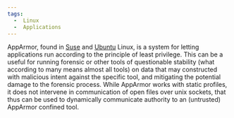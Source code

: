 ```yaml
---
tags:
  -  Linux
  -  Applications 
---
```

AppArmor, found in [Suse](suse.md) and
[Ubuntu](ubuntu.md) Linux, is a system for letting applications
run according to the principle of least privilege. This can be a useful
for running forensic or other tools of questionable stability (what
according to many means almost all tools) on data that may constructed
with malicious intent against the specific tool, and mitigating the
potential damage to the forensic process. While AppArmor works with
static profiles, it does not intervene in communication of open files
over unix sockets, that thus can be used to dynamically communicate
authority to an (untrusted) AppArmor confined tool.